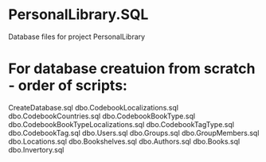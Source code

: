 # PersonalLibrary.SQL
Database files for project PersonalLibrary

# For database creatuion from scratch - order of scripts:
CreateDatabase.sql
dbo.CodebookLocalizations.sql
dbo.CodebookCountries.sql
dbo.CodebookBookType.sql
dbo.CodebookBookTypeLocalizations.sql
dbo.CodebookTagType.sql
dbo.CodebookTag.sql
dbo.Users.sql
dbo.Groups.sql
dbo.GroupMembers.sql
dbo.Locations.sql
dbo.Bookshelves.sql
dbo.Authors.sql
dbo.Books.sql
dbo.Invertory.sql